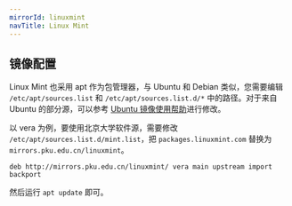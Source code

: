 ```yaml
---
mirrorId: linuxmint
navTitle: Linux Mint
---
```


## 镜像配置

Linux Mint 也采用 apt 作为包管理器，与 Ubuntu 和 Debian 类似，您需要编辑 `/etc/apt/sources.list` 和 `/etc/apt/sources.list.d/*` 中的路径。对于来自 Ubuntu 的部分源，可以参考 [Ubuntu 镜像使用帮助](https://mirrors.pku.edu.cn/help/ubuntu)进行修改。

以 vera 为例，要使用北京大学软件源，需要修改 `/etc/apt/sources.list.d/mint.list`，把 `packages.linuxmint.com` 替换为 `mirrors.pku.edu.cn/linuxmint`。

```unix-conf
deb http://mirrors.pku.edu.cn/linuxmint/ vera main upstream import backport
```

然后运行 `apt update` 即可。
